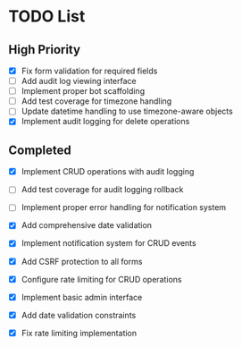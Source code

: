 # TODO List
## High Priority
- [x] Fix form validation for required fields
- [ ] Add audit log viewing interface
- [ ] Implement proper bot scaffolding
- [ ] Add test coverage for timezone handling
- [ ] Update datetime handling to use timezone-aware objects
- [x] Implement audit logging for delete operations

## Completed
- [x] Implement CRUD operations with audit logging
- [ ] Add test coverage for audit logging rollback
- [ ] Implement proper error handling for notification system
- [x] Add comprehensive date validation
- [x] Implement notification system for CRUD events
- [x] Add CSRF protection to all forms
- [x] Configure rate limiting for CRUD operations
- [x] Implement basic admin interface
- [x] Add date validation constraints
- [x] Fix rate limiting implementation

